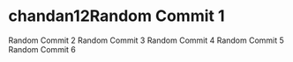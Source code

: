 # chandan12Random Commit 1
Random Commit 2
Random Commit 3
Random Commit 4
Random Commit 5
Random Commit 6
